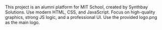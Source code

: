 <!-- Use this file to provide workspace-specific custom instructions to Copilot. For more details, visit https://code.visualstudio.com/docs/copilot/copilot-customization#_use-a-githubcopilotinstructionsmd-file -->

This project is an alumni platform for MIT School, created by Synthbay Solutions. Use modern HTML, CSS, and JavaScript. Focus on high-quality graphics, strong JS logic, and a professional UI. Use the provided logo.png as the main logo.
